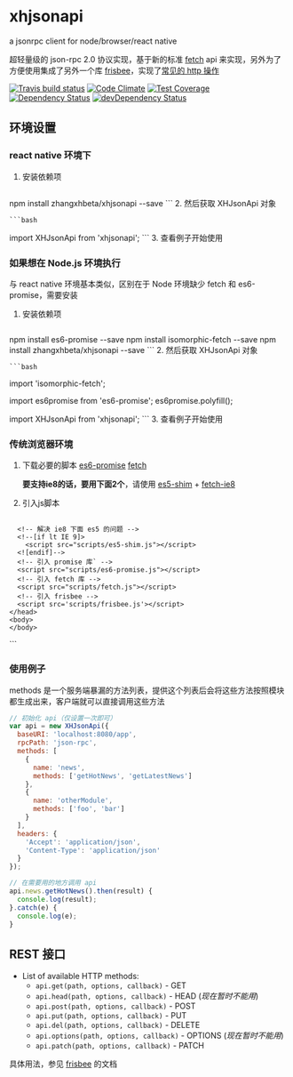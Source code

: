 # xhjsonapi

a jsonrpc client for node/browser/react native

超轻量级的 json-rpc 2.0 协议实现，基于新的标准 [fetch](https://fetch.spec.whatwg.org/) api 来实现，另外为了方便使用集成了另外一个库 [frisbee](https://github.com/niftylettuce/frisbee)，实现了[常见的 http 操作](#rest-接口)

[![Travis build status](http://img.shields.io/travis/zhangxhbeta/xhjsonapi.svg?style=flat)](https://travis-ci.org/zhangxhbeta/xhjsonapi)
[![Code Climate](https://codeclimate.com/github/zhangxhbeta/xhjsonapi/badges/gpa.svg)](https://codeclimate.com/github/zhangxhbeta/xhjsonapi)
[![Test Coverage](https://codeclimate.com/github/zhangxhbeta/xhjsonapi/badges/coverage.svg)](https://codeclimate.com/github/zhangxhbeta/xhjsonapi)
[![Dependency Status](https://david-dm.org/zhangxhbeta/xhjsonapi.svg)](https://david-dm.org/zhangxhbeta/xhjsonapi)
[![devDependency Status](https://david-dm.org/zhangxhbeta/xhjsonapi/dev-status.svg)](https://david-dm.org/zhangxhbeta/xhjsonapi#info=devDependencies)

## 环境设置

### react native 环境下

1. 安装依赖项

	```bash
  npm install zhangxhbeta/xhjsonapi --save
	```
2. 然后获取 XHJsonApi 对象

	```bash
  import XHJsonApi from 'xhjsonapi';
	```
3. 查看例子开始使用


### 如果想在 Node.js 环境执行

与 react native 环境基本类似，区别在于 Node 环境缺少 fetch 和 es6-promise，需要安装

1. 安装依赖项

	```bash
  npm install es6-promise --save
  npm install isomorphic-fetch --save
  npm install zhangxhbeta/xhjsonapi --save
	```
2. 然后获取 XHJsonApi 对象

	```bash
  import 'isomorphic-fetch';

  import es6promise from 'es6-promise';
  es6promise.polyfill();

  import XHJsonApi from 'xhjsonapi';
	```
3. 查看例子开始使用


### 传统浏览器环境

1. 下载必要的脚本
	[es6-promise](https://raw.githubusercontent.com/jakearchibald/es6-promise/master/dist/es6-promise.min.js)
	[fetch](https://raw.githubusercontent.com/github/fetch/master/fetch.js)

	**要支持ie8的话，要用下面2个**，请使用 [es5-shim](https://raw.githubusercontent.com/es-shims/es5-shim/master/es5-shim.min.js) + [fetch-ie8](https://raw.githubusercontent.com/camsong/fetch-ie8/master/fetch.js)
2. 引入js脚本

	```html
  <!doctype html>
  <html lang="zh-CN">
    <head>
      <meta charset="utf-8">
      <meta http-equiv="X-UA-Compatible" content="IE=edge,chrome=1">
      <title></title>
      <meta name="description" content="">
      <!-- 双核浏览器 -->
      <meta name="renderer" content="webkit">

      <!-- 解决 ie8 下面 es5 的问题 -->
      <!--[if lt IE 9]>
        <script src="scripts/es5-shim.js"></script>
      <![endif]-->
      <!-- 引入 promise 库` -->
      <script src="scripts/es6-promise.js"></script>
      <!-- 引入 fetch 库 -->
      <script src="scripts/fetch.js"></script>
      <!-- 引入 frisbee -->
      <script src='scripts/frisbee.js'></script>
    </head>
    <body>
    </body>
  </html>
	```

### 使用例子

methods 是一个服务端暴漏的方法列表，提供这个列表后会将这些方法按照模块都生成出来，客户端就可以直接调用这些方法

  ```js
  // 初始化 api（仅设置一次即可）
  var api = new XHJsonApi({
    baseURI: 'localhost:8080/app',
    rpcPath: 'json-rpc',
    methods: [
      {
        name: 'news',
        methods: ['getHotNews', 'getLatestNews']
      },
      {
        name: 'otherModule',
        methods: ['foo', 'bar']
      }
    ],
    headers: {
      'Accept': 'application/json',
      'Content-Type': 'application/json'
    }
  });

  // 在需要用的地方调用 api
  api.news.getHotNews().then(result) {
    console.log(result);
  }.catch(e) {
    console.log(e);
  }
```

## REST 接口

* List of available HTTP methods:
	* `api.get(path, options, callback)` - GET
    * `api.head(path, options, callback)` - HEAD (*现在暂时不能用*)
    * `api.post(path, options, callback)` - POST
    * `api.put(path, options, callback)` - PUT
    * `api.del(path, options, callback)` - DELETE
    * `api.options(path, options, callback)` - OPTIONS (*现在暂时不能用*)
    * `api.patch(path, options, callback)` - PATCH

具体用法，参见 [frisbee](https://github.com/niftylettuce/frisbee) 的文档
